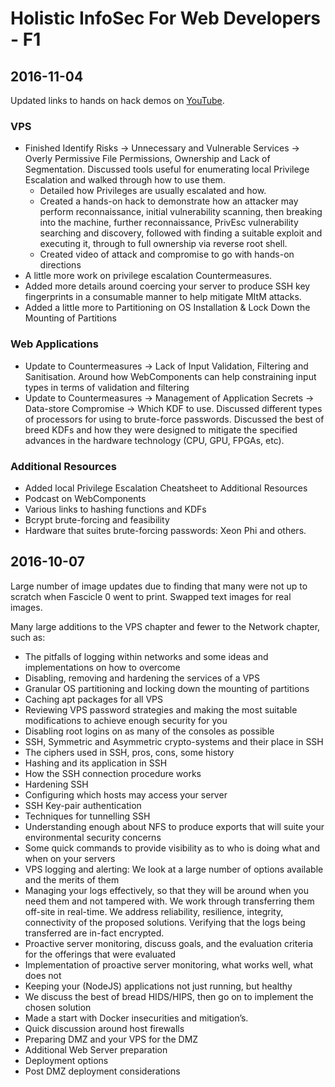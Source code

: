 # Holistic InfoSec For Web Developers - F1

## 2016-11-04

Updated links to hands on hack demos on [YouTube](https://www.youtube.com/playlist?list=PLfv6teOacMIuh3VheioAXXe70IwwQySIp).

### VPS

* Finished Identify Risks -> Unnecessary and Vulnerable Services -> Overly Permissive File Permissions, Ownership and Lack of Segmentation. Discussed tools useful for enumerating local Privilege Escalation and walked through how to use them.
  * Detailed how Privileges are usually escalated and how.
  * Created a hands-on hack to demonstrate how an attacker may perform reconnaissance, initial vulnerability scanning, then breaking into the machine, further reconnaissance, PrivEsc vulnerability searching and discovery, followed with finding a suitable exploit and executing it, through to full ownership via reverse root shell.
  * Created video of attack and compromise to go with hands-on directions
* A little more work on privilege escalation Countermeasures.
* Added more details around coercing your server to produce SSH key fingerprints in a consumable manner to help mitigate MItM attacks.
* Added a little more to Partitioning on OS Installation & Lock Down the Mounting of Partitions

### Web Applications

* Update to Countermeasures -> Lack of Input Validation, Filtering and Sanitisation. Around how WebComponents can help constraining input types in terms of validation and filtering
* Update to Countermeasures -> Management of Application Secrets -> Data-store Compromise -> Which KDF to use. Discussed different types of processors for using to brute-force passwords. Discussed the best of breed KDFs and how they were designed to mitigate the specified advances in the hardware technology (CPU, GPU, FPGAs, etc).

### Additional Resources

* Added local Privilege Escalation Cheatsheet to Additional Resources
* Podcast on WebComponents
* Various links to hashing functions and KDFs
* Bcrypt brute-forcing and feasibility
* Hardware that suites brute-forcing passwords: Xeon Phi and others.

## 2016-10-07

Large number of image updates due to finding that many were not up to scratch when Fascicle 0 went to print.
Swapped text images for real images.

Many large additions to the VPS chapter and fewer to the Network chapter, such as:

* The pitfalls of logging within networks and some ideas and implementations on how to overcome
* Disabling, removing and hardening the services of a VPS
* Granular OS partitioning and locking down the mounting of partitions
* Caching apt packages for all VPS
* Reviewing VPS password strategies and making the most suitable modifications to achieve enough security for you
* Disabling root logins on as many of the consoles as possible
* SSH, Symmetric and Asymmetric crypto-systems and their place in SSH
* The ciphers used in SSH, pros, cons, some history
* Hashing and its application in SSH
* How the SSH connection procedure works
* Hardening SSH
* Configuring which hosts may access your server
* SSH Key-pair authentication
* Techniques for tunnelling SSH
* Understanding enough about NFS to produce exports that will suite your environmental security concerns
* Some quick commands to provide visibility as to who is doing what and when on your servers
* VPS logging and alerting: We look at a large number of options available and the merits of them
* Managing your logs effectively, so that they will be around when you need them and not tampered with. We work through transferring them off-site in real-time. We address reliability, resilience, integrity, connectivity of the proposed solutions. Verifying that the logs being transferred are in-fact encrypted.
* Proactive server monitoring, discuss goals, and the evaluation criteria for the offerings that were evaluated
* Implementation of proactive server monitoring, what works well, what does not
* Keeping your (NodeJS) applications not just running, but healthy
* We discuss the best of bread HIDS/HIPS, then go on to implement the chosen solution
* Made a start with Docker insecurities and mitigation’s.
* Quick discussion around host firewalls
* Preparing DMZ and your VPS for the DMZ
* Additional Web Server preparation
* Deployment options
* Post DMZ deployment considerations
